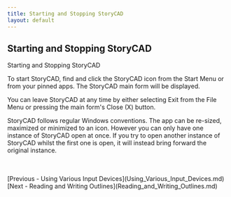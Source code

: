 ```yaml
---
title: Starting and Stopping StoryCAD
layout: default
---
```

## Starting and Stopping StoryCAD ##
Starting and Stopping StoryCAD

To start StoryCAD, find and click the StoryCAD icon from the Start Menu or from your pinned apps. The StoryCAD main form will be displayed.

You can leave StoryCAD at any time by either selecting Exit from the File Menu or pressing the main form's Close (X) button. 

StoryCAD follows regular Windows conventions.  The app can be re-sized, maximized or minimized to an icon. However you can only have one instance of StoryCAD open at once. If you try to open another instance of StoryCAD whilst the first one is open, it will instead bring forward the original instance.

 <br/>
 <br/>
[Previous - Using Various Input Devices](Using_Various_Input_Devices.md) <br/>
[Next - Reading and Writing Outlines](Reading_and_Writing_Outlines.md) <br/>
